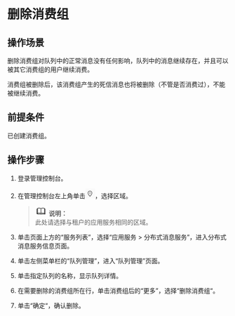 # 删除消费组<a name="zh-cn_topic_0034678332"></a>

## 操作场景<a name="section10185684"></a>

删除消费组对队列中的正常消息没有任何影响，队列中的消息继续存在，并且可以被其它消费组的用户继续消费。

消费组被删除后，该消费组产生的死信消息也将被删除（不管是否消费过），不能被继续消费。

## 前提条件<a name="section24562296"></a>

已创建消费组。

## 操作步骤<a name="section19734077"></a>

1.  登录管理控制台。
2.  在管理控制台左上角单击![](figures/icon-region.png)，选择区域。

    >![](public_sys-resources/icon-note.gif) **说明：**   
    >此处请选择与租户的应用服务相同的区域。  

3.  单击页面上方的“服务列表”，选择“应用服务 \> 分布式消息服务”，进入分布式消息服务信息页面。
4.  单击左侧菜单栏的“队列管理”，进入“队列管理”页面。
5.  单击指定队列的名称，显示队列详情。
6.  在需要删除的消费组所在行，单击消费组后的“更多”，选择“删除消费组“。
7.  单击“确定“，确认删除。

